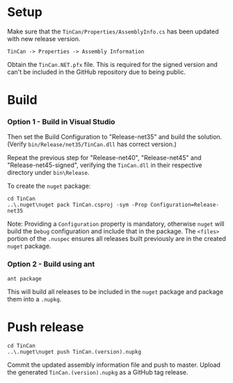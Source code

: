 # Setup

Make sure that the `TinCan/Properties/AssemblyInfo.cs` has been updated with new release version.

    TinCan -> Properties -> Assembly Information

Obtain the `TinCan.NET.pfx` file. This is required for the signed version and can't be included in the GitHub repository due to being public.

# Build

### Option 1 - Build in Visual Studio
Then set the Build Configuration to "Release-net35" and build the solution. (Verify `bin/Release/net35/TinCan.dll` has correct version.)

Repeat the previous step for "Release-net40", "Release-net45" and "Release-net45-signed", verifying the `TinCan.dll` in their respective directory under `bin\Release`.

To create the `nuget` package:

    cd TinCan
    ..\.nuget\nuget pack TinCan.csproj -sym -Prop Configuration=Release-net35
    
Note: Providing a `Configuration` property is mandatory, otherwise `nuget` will build the `Debug` configuration and include that in the package. The `<files>` portion of the `.nuspec` ensures all releases built previously are in the created `nuget` package.

### Option 2 - Build using ant

    ant package

This will build all releases to be included in the `nuget` package and package them into a `.nupkg`.

# Push release

    cd TinCan
    ..\.nuget\nuget push TinCan.(version).nupkg

Commit the updated assembly information file and push to master. Upload the generated `TinCan.(version).nupkg` as a GitHub tag release.
